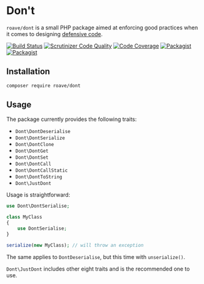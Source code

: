 # Don't

`roave/dont` is a small PHP package aimed at enforcing good
practices when it comes to designing
[defensive code](https://ocramius.github.io/extremely-defensive-php/).

[![Build Status](https://travis-ci.org/Roave/Dont.svg)](https://travis-ci.org/Roave/Dont)
[![Scrutinizer Code Quality](https://scrutinizer-ci.com/g/Roave/Dont/badges/quality-score.png?b=master)](https://scrutinizer-ci.com/g/Roave/Dont/?branch=master)
[![Code Coverage](https://scrutinizer-ci.com/g/Roave/Dont/badges/coverage.png?b=master)](https://scrutinizer-ci.com/g/Roave/Dont/?branch=master)
[![Packagist](https://img.shields.io/packagist/v/roave/dont.svg)](https://packagist.org/packages/roave/dont)
[![Packagist](https://img.shields.io/packagist/vpre/roave/dont.svg)](https://packagist.org/packages/roave/dont)

## Installation

```sh
composer require roave/dont
```

## Usage

The package currently provides the following traits:

 * `Dont\DontDeserialise`
 * `Dont\DontSerialize`
 * `Dont\DontClone`
 * `Dont\DontGet`
 * `Dont\DontSet`
 * `Dont\DontCall`
 * `Dont\DontCallStatic`
 * `Dont\DontToString` 
 * `Dont\JustDont`

Usage is straightforward:

```php
use Dont\DontSerialise;

class MyClass
{
    use DontSerialise;
}

serialize(new MyClass); // will throw an exception
```

The same applies to `DontDeserialise`, but this
time with `unserialize()`.

`Dont\JustDont` includes other eight traits and is the recommended one to use.

